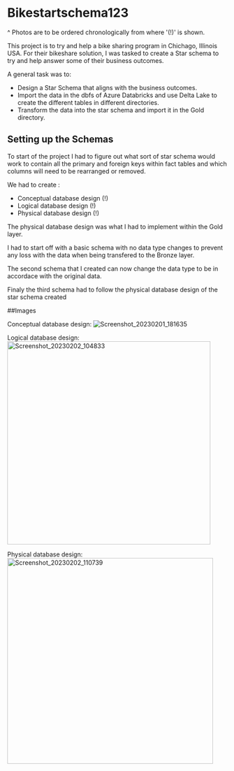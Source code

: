 # Bikestartschema123 
^ Photos are to be ordered chronologically from where '(!)' is shown.

This project is to try and help a bike sharing program in Chichago, Illinois USA. For their bikeshare solution, I was tasked to create a Star schema to try and help 
answer some of their business outcomes.

A general task was to:

* Design a Star Schema that aligns with the business outcomes.
* Import the data in the dbfs of Azure Databricks and use Delta Lake to create the different tables in different directories.
* Transform the data into the star schema and import it in the Gold directory.

## Setting up the Schemas

To start of the project I had to figure out what sort of star schema would work to contain all the primary and foreign keys within fact tables and which columns will need to be rearranged or removed.

We had to create :

* Conceptual database design (!)
* Logical database design (!)
* Physical database design (!)

The physical database design was what I had to implement within the Gold layer.

I had to start off with a basic schema with no data type changes to prevent any loss with the data when being transfered to the Bronze layer.

The second schema that I created can now change the data type to be in accordace with the original data.

Finaly the third schema had to follow the physical database design of the star schema created

##Images

Conceptual database design:
![Screenshot_20230201_181635](https://user-images.githubusercontent.com/113461257/217527908-6a600cfa-b3d9-4878-969d-4e4bdc1ca584.png)

Logical database design:
<img width="465" alt="Screenshot_20230202_104833" src="https://user-images.githubusercontent.com/113461257/217527760-1d938049-03e6-46e5-80ae-592d78e0eecf.png">

Physical database design:
<img width="471" alt="Screenshot_20230202_110739" src="https://user-images.githubusercontent.com/113461257/217527842-a436a793-b414-4941-9817-9dd541af02fb.png">

